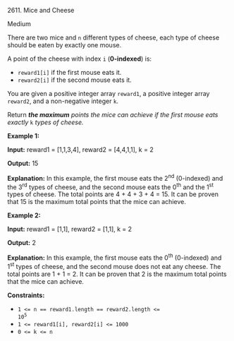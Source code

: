 2611\. Mice and Cheese

Medium

There are two mice and `n` different types of cheese, each type of cheese should be eaten by exactly one mouse.

A point of the cheese with index `i` (**0-indexed**) is:

*   `reward1[i]` if the first mouse eats it.
*   `reward2[i]` if the second mouse eats it.

You are given a positive integer array `reward1`, a positive integer array `reward2`, and a non-negative integer `k`.

Return _**the maximum** points the mice can achieve if the first mouse eats exactly_ `k` _types of cheese._

**Example 1:**

**Input:** reward1 = [1,1,3,4], reward2 = [4,4,1,1], k = 2

**Output:** 15

**Explanation:** In this example, the first mouse eats the 2<sup>nd</sup> (0-indexed) and the 3<sup>rd</sup> types of cheese, and the second mouse eats the 0<sup>th</sup> and the 1<sup>st</sup> types of cheese. The total points are 4 + 4 + 3 + 4 = 15. It can be proven that 15 is the maximum total points that the mice can achieve.

**Example 2:**

**Input:** reward1 = [1,1], reward2 = [1,1], k = 2

**Output:** 2

**Explanation:** In this example, the first mouse eats the 0<sup>th</sup> (0-indexed) and 1<sup>st</sup> types of cheese, and the second mouse does not eat any cheese. The total points are 1 + 1 = 2. It can be proven that 2 is the maximum total points that the mice can achieve.

**Constraints:**

*   <code>1 <= n == reward1.length == reward2.length <= 10<sup>5</sup></code>
*   `1 <= reward1[i], reward2[i] <= 1000`
*   `0 <= k <= n`